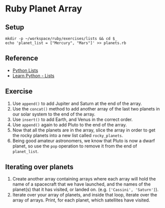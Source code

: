 # Ruby Planet Array

## Setup

```
mkdir -p ~/workspace/ruby/exercises/lists && cd $_
echo 'planet_list = ["Mercury", "Mars"]' >> planets.rb
```

## Reference

* [Python Lists](https://docs.python.org/3.6/tutorial/datastructures.html)
* [Learn Python - Lists](http://www.learnpython.org/en/Lists)

## Exercise

1. Use `append()` to add Jupiter and Saturn at the end of the array.
1. Use the `concat()` method to add another array of the last two planets in our solar system to the end of the array.
1. Use `insert()` to add Earth, and Venus in the correct order.
1. Use `append()` again to add Pluto to the end of the array.
1. Now that all the planets are in the array, slice the array in order to get the rocky planets into a new list called `rocky_planets`.
1. Being good amateur astronomers, we know that Pluto is now a dwarf planet, so use the `pop` operation to remove it from the end of `planet_list`.

## Iterating over planets

1. Create another array containing arrays where each array will hold the name of a spacecraft that we have launched, and the names of the planet(s) that it has visited, or landed on. (e.g. `['Cassini', 'Saturn']`).
1. Iterate over your array of planets, and inside that loop, iterate over the array of arrays. Print, for each planet, which satellites have visited.
